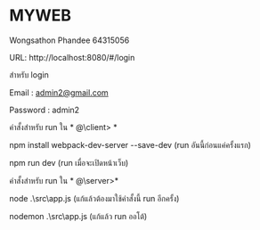 # MYWEB
Wongsathon Phandee
64315056

URL: http://localhost:8080/#/login

สำหรับ login

Email : admin2@gmail.com

Password : admin2

คำสั้งสำหรับ run ใน * @\client> *

npm install webpack-dev-server --save-dev (run อันนี้ก่อนแค่ครั้งแรก)

npm run dev (run เมื่อจะเปิดหน้าเว็บ)

คำสั้งสำหรับ run ใน * @\server>*

node .\src\app.js (แก้แล้วต้องมาใช้คำสั้งนี้ run อีกครั้ง)

nodemon .\src\app.js (แก้แล้ว run ออโต้)
